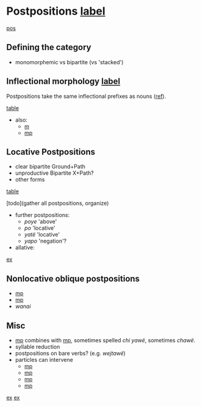 # Postpositions [label](postp)

[pos](postp)

## Defining the category
* monomorphemic vs bipartite (vs 'stacked')

## Inflectional morphology [label](sec:postinfl)
Postpositions take the same inflectional prefixes as nouns ([ref](sec:nounposssuf)).

[table](postpprefixes)

* also:
    * [m](dt7)
    * [mp](kontomopl)

## Locative Postpositions
* clear bipartite Ground+Path
* unproductive Bipartite X+Path?
* other forms

[table](locpost)

[todo](gather all postpositions, organize)

* further postpositions:
    * *poye* 'above'
    * *po* 'locative'
    * *yatë* 'locative'
    * *yapo* 'negation'?
* allative: 

[ex](histpajirdi-186)

## Nonlocative oblique postpositions 
* [mp](pana-dat)
* [mp](ke-ins)
* _wanai_

## Misc
* [mp](chi-cop) combines with [mp](yawe-loc), sometimes spelled *chi yawë*, sometimes *chawë*.
* syllable reduction
* postpositions on bare verbs? (e.g. _wejtawë_)
* particles can intervene
    * [mp](pano-fmr)
    * [mp](pijkedim)
    * [mp](re-emp)
    * [mp](ma)

[ex](convamgu-5)
[ex](convrisamaj-47)

